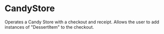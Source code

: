 # CandyStore
Operates a Candy Store with a checkout and receipt. Allows the user to add instances of "DessertItem" to the checkout.
